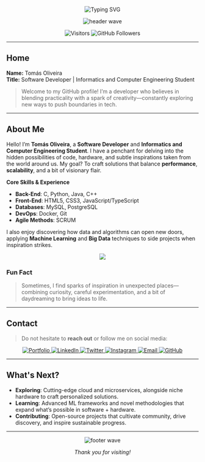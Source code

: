 <!--
========================================================================
🔹🔹🔹🔹🔹🔹🔹🔹🔹🔹🔹🔹🔹🔹🔹🔹🔹🔹🔹🔹🔹🔹🔹🔹🔹🔹🔹🔹🔹🔹🔹🔹
README PROFILE - Tomás Oliveira
With subtle references to creativity, nature, and tech exploration.
========================================================================
-->

<!--
==================================================
   HEADER - Animated Banner
==================================================
-->
<div align="center">
  
  <!-- Animated Typing Title (Typing SVG) -->
  <img 
    src="https://readme-typing-svg.herokuapp.com?font=Fira+Code&size=25&pause=1000&color=1E90FF&width=600&lines=Hi%2C+I'm+Tom%C3%A1s+Oliveira!;Software+Developer+%7C+Eng.+Student;Passionate+about+Innovation+%26+Tech"
    alt="Typing SVG"
  />
  
  <!-- Interactive Wave Top (Capsule Render) -->
  <img 
    src="https://capsule-render.vercel.app/api?type=waving&height=100&section=header&color=1E90FF"
    alt="header wave"
  />

  <!-- Quick badges row (visitors, stars, etc.) -->
  <p>
    <img 
      src="https://visitor-badge.laobi.icu/badge?page_id=tomas-oliveira.visitor-badge" 
      alt="Visitors"
    />
    <img 
      src="https://img.shields.io/github/followers/tomasoliveirz?label=Follow&style=social" 
      alt="GitHub Followers"
    />
  </p>
  
</div>

---

<!--
==================================================
   1) HOME SECTION
==================================================
-->
## **Home** 

**Name:** Tomás Oliveira  
**Title:** Software Developer | Informatics and Computer Engineering Student

> Welcome to my GitHub profile! I’m a developer who believes in blending practicality with a spark of creativity—constantly exploring new ways to push boundaries in tech.

---

<!--
==================================================
   3) ABOUT ME SECTION
==================================================
-->
## **About Me**

Hello! I’m **Tomás Oliveira**, a **Software Developer** and **Informatics and Computer Engineering Student**. I have a penchant for delving into the hidden possibilities of code, hardware, and subtle inspirations taken from the world around us. My goal? To craft solutions that balance **performance**, **scalability**, and a bit of visionary flair.

**Core Skills & Experience**  
- **Back-End**: C, Python, Java, C++  
- **Front-End**: HTML5, CSS3, JavaScript/TypeScript  
- **Databases**: MySQL, PostgreSQL 
- **DevOps**: Docker, Git
- **Agile Methods**: SCRUM  

I also enjoy discovering how data and algorithms can open new doors, applying **Machine Learning** and **Big Data** techniques to side projects when inspiration strikes.

<!-- Badges representing technologies (using skillicons.dev) -->
<p align="center">
  <img src="https://skillicons.dev/icons?i=nodejs,python,java,cpp,react,vue,html,css,js,ts,mongodb,mysql,docker,git" />
</p>

### **Fun Fact**
> Sometimes, I find sparks of inspiration in unexpected places—combining curiosity, careful experimentation, and a bit of daydreaming to bring ideas to life.

---

<!--
==================================================
   4) CONTACT SECTION
==================================================
-->
## **Contact**

> Do not hesitate to **reach out** or follow me on social media:

<div align="center">
  
  <!-- Portfolio -->
  <a href="https://tomasoliveirz.github.io" target="_blank">
    <img 
      src="https://img.shields.io/badge/-Portfolio-%231E90FF?style=for-the-badge&logo=google-chrome&logoColor=white"
      alt="Portfolio"
    />
  </a>

  <!-- LinkedIn -->
  <a href="https://www.linkedin.com/in/tom%C3%A1s-oliveira-52966422b/" target="_blank">
    <img 
      src="https://img.shields.io/badge/-LinkedIn-%230077B5?style=for-the-badge&logo=linkedin&logoColor=white"
      alt="LinkedIn"
    />
  </a>

  <!-- Twitter -->
  <a href="https://twitter.com/tomasoliveirz" target="_blank">
    <img 
      src="https://img.shields.io/badge/-Twitter-%231DA1F2?style=for-the-badge&logo=twitter&logoColor=white"
      alt="Twitter"
    />
  </a>

  <!-- Instagram -->
  <a href="https://instagram.com/tomasoliveirz" target="_blank">
    <img 
      src="https://img.shields.io/badge/-Instagram-%23E4405F?style=for-the-badge&logo=instagram&logoColor=white"
      alt="Instagram"
    />
  </a>
  
  <!-- Email -->
  <a href="mailto:tomasferreiradeoliveira@gmail.com" target="_blank">
    <img 
      src="https://img.shields.io/badge/-Email-%23D14836?style=for-the-badge&logo=gmail&logoColor=white" 
      alt="Email"
    />
  </a>
  
  <!-- GitHub -->
  <a href="https://github.com/tomasoliveirz" target="_blank">
    <img 
      src="https://img.shields.io/badge/-GitHub-%23181717?style=for-the-badge&logo=github&logoColor=white" 
      alt="GitHub"
    />
  </a>

</div>

---

<!--
==================================================
   EXTRA UNIQUE SECTION - e.g., "What's Next?"
==================================================
-->
## **What's Next?**

- **Exploring**: Cutting-edge cloud and microservices, alongside niche hardware to craft personalized solutions.  
- **Learning**: Advanced ML frameworks and novel methodologies that expand what’s possible in software + hardware.  
- **Contributing**: Open-source projects that cultivate community, drive discovery, and inspire sustainable progress.

---

<!--
==================================================
   FOOTER
==================================================
-->
<div align="center">
  
  <!-- Wave Footer (Capsule Render) -->
  <img 
    src="https://capsule-render.vercel.app/api?type=waving&height=100&section=footer&color=1E90FF"
    alt="footer wave"
  />

  *Thank you for visiting!*
</div>
